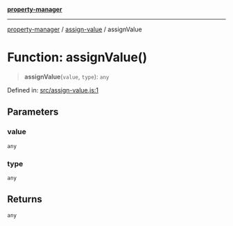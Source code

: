 [**property-manager**](../../README.md)

***

[property-manager](../../modules.md) / [assign-value](../README-1.md) / assignValue

# Function: assignValue()

> **assignValue**(`value`, `type`): `any`

Defined in: [src/assign-value.js:1](https://github.com/snowyu/property-manager.js/blob/0a9d329d6dc8235fcbd7381e69042a60653674b6/src/assign-value.js#L1)

## Parameters

### value

`any`

### type

`any`

## Returns

`any`

